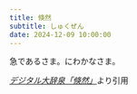 ```yaml
---
title: 倏然
subtitle: しゅくぜん
date: 2024-12-09 10:00:00
---
```


急であるさま。にわかなさま。

<cite>[デジタル大辞泉「倏然」](https://dictionary.goo.ne.jp/word/%E5%80%8F%E7%84%B6/)</cite>より引用